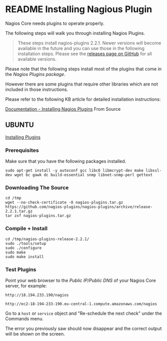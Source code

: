 # README Installing Nagious Plugin

Nagios Core needs plugins to operate properly.

The following steps will walk you through installing Nagios Plugins.

> These steps install nagios-plugins 2.2.1. Newer versions will become available in the future and you can use those in the following installation steps. Please see the [releases page on GitHub](https://github.com/nagios-plugins/nagios-plugins/releases) for all available versions.

Please note that the following steps install most of the plugins that come in the *Nagios Plugins package*. 

However there are some plugins that require other libraries which are not included in those instructions. 

Please refer to the following KB article for detailed installation instructions:

[Documentation - Installing Nagios Plugins](https://support.nagios.com/kb/article.php?id=569) From Source



## UBUNTU

[Installing Plugins](https://support.nagios.com/kb/article/nagios-core-installing-nagios-core-from-source-96.html#Ubuntu) 

### Prerequisites

Make sure that you have the following packages installed.
```
sudo apt-get install -y autoconf gcc libc6 libmcrypt-dev make libssl-dev wget bc gawk dc build-essential snmp libnet-snmp-perl gettext
```

### Downloading The Source

```
cd /tmp
wget --no-check-certificate -O nagios-plugins.tar.gz https://github.com/nagios-plugins/nagios-plugins/archive/release-2.2.1.tar.gz
tar zxf nagios-plugins.tar.gz
```

### Compile + Install

```
cd /tmp/nagios-plugins-release-2.2.1/
sudo ./tools/setup
sudo ./configure
sudo make
sudo make install
```

### Test Plugins

Point your web browser to the *Public IP/Public DNS* of your Nagios Core server, for example:

```
http://18.194.233.190/nagios

http://ec2-18-194-233-190.eu-central-1.compute.amazonaws.com/nagios
```

Go to a `host` or `service` object and "Re-schedule the next check" under the Commands menu. 

The error you previously saw should now disappear and the correct output will be shown on the screen.










